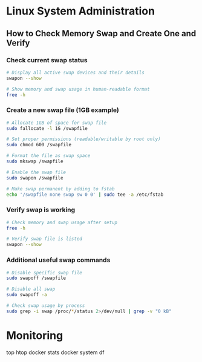 # Linux System Administration

## How to Check Memory Swap and Create One and Verify

### Check current swap status
```bash
# Display all active swap devices and their details
swapon --show

# Show memory and swap usage in human-readable format
free -h
```

### Create a new swap file (1GB example)
```bash
# Allocate 1GB of space for swap file
sudo fallocate -l 1G /swapfile

# Set proper permissions (readable/writable by root only)
sudo chmod 600 /swapfile

# Format the file as swap space
sudo mkswap /swapfile

# Enable the swap file
sudo swapon /swapfile

# Make swap permanent by adding to fstab
echo '/swapfile none swap sw 0 0' | sudo tee -a /etc/fstab
```

### Verify swap is working
```bash
# Check memory and swap usage after setup
free -h

# Verify swap file is listed
swapon --show
```

### Additional useful swap commands
```bash
# Disable specific swap file
sudo swapoff /swapfile

# Disable all swap
sudo swapoff -a

# Check swap usage by process
sudo grep -i swap /proc/*/status 2>/dev/null | grep -v "0 kB"
```

# Monitoring 

top 
htop
docker stats
docker system df
